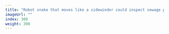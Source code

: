 ```yaml
---
title: "Robot snake that moves like a sidewinder could inspect sewage pipes"
imageUrl: ""
index: 300
weight: 300
---
```

